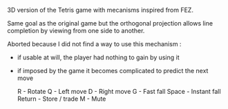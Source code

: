 3D version of the Tetris game with mecanisms inspired from FEZ.

Same goal as the original game but the orthogonal projection allows line completion by viewing from one side to another.

Aborted because I did not find a way to use this mechanism :
* if usable at will, the player had nothing to gain by using it
* if imposed by the game it becomes complicated to predict the next move


    R - Rotate
    Q - Left move
    D - Right move
    G - Fast fall
    Space - Instant fall
    Return - Store / trade
    M - Mute
